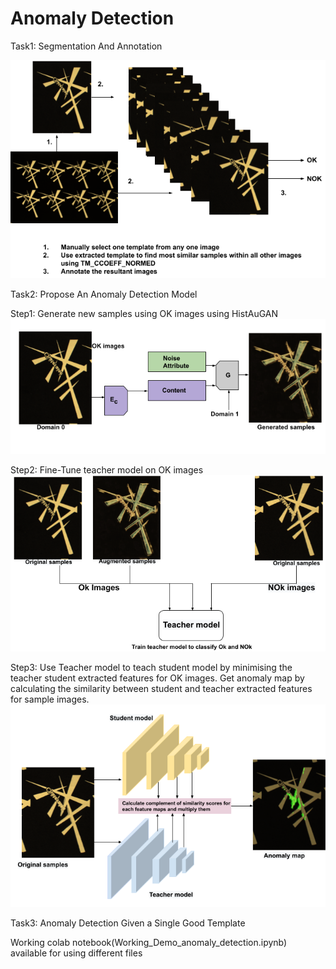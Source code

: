 # Anomaly Detection

Task1: Segmentation And Annotation

![alt text](data/1-1.png)

Task2: Propose An Anomaly Detection Model

Step1: Generate new samples using OK images using HistAuGAN
![alt text](data/2-0.png)


Step2: Fine-Tune teacher model on OK images
![alt text](data/2-1.png)


Step3: Use Teacher model to teach student model by minimising the teacher student extracted features for OK images. Get anomaly map by calculating the similarity between student and teacher extracted features for sample images.
![alt text](data/2-2.png)


Task3: Anomaly Detection Given a Single Good Template

Working colab notebook(Working_Demo_anomaly_detection.ipynb) available for using different files 
